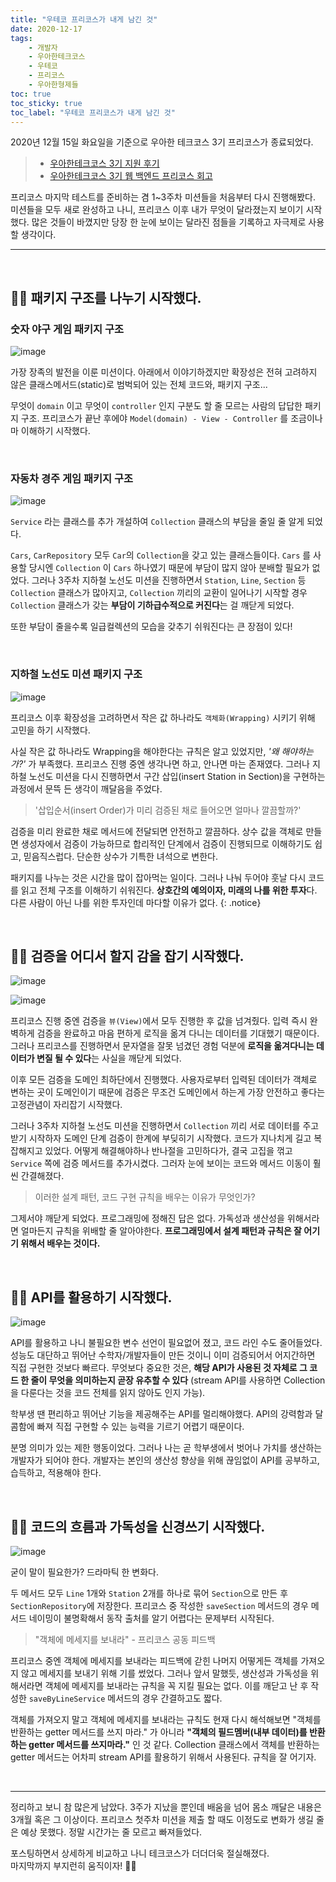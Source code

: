 ```yaml
---
title: "우테코 프리코스가 내게 남긴 것"
date: 2020-12-17
tags:
    - 개발자
    - 우아한테크코스
    - 우테코
    - 프리코스
    - 우아한형제들
toc: true
toc_sticky: true
toc_label: "우테코 프리코스가 내게 남긴 것"
---
```


2020년 12월 15일 화요일을 기준으로 우아한 테크코스 3기 프리코스가 종료되었다.  

> - [우아한테크코스 3기 지원 후기](https://hyeon9mak.github.io/우아한테크코스3기-지원후기/)
> - [우아한테크코스 3기 웹 백엔드 프리코스 회고](https://hyeon9mak.github.io/우아한테크코스-3기-웹-백엔드-프리코스-회고/)

프리코스 마지막 테스트를 준비하는 겸 1~3주차 미션들을 처음부터 다시 진행해봤다. 
미션들을 모두 새로 완성하고 나니, 프리코스 이후 내가 무엇이 달라졌는지 보이기 시작했다. 
많은 것들이 바꼈지만 당장 한 눈에 보이는 달라진 점들을 기록하고 자극제로 사용할 생각이다.

---

<br>

## 👨‍💻 패키지 구조를 나누기 시작했다.
### 숫자 야구 게임 패키지 구조
![image](https://user-images.githubusercontent.com/37354145/102468170-8a9fd480-4094-11eb-9771-a45383a2837a.png)

가장 장족의 발전을 이룬 미션이다. 아래에서 이야기하겠지만 확장성은 전혀 고려하지 않은 
클래스메서드(static)로 범벅되어 있는 전체 코드와, 패키지 구조...  
  
무엇이 `domain` 이고 무엇이 `controller` 인지 구분도 할 줄 모르는 사람의 답답한 패키지 구조. 
프리코스가 끝난 후에야 `Model(domain) - View - Controller` 를 조금이나마 이해하기 시작했다. 

<br>

### 자동차 경주 게임 패키지 구조
![image](https://user-images.githubusercontent.com/37354145/102468231-9c817780-4094-11eb-8ec5-eb7cd7bd0acc.png)

`Service` 라는 클래스를 추가 개설하여 `Collection` 클래스의 부담을 줄일 줄 알게 되었다.  
   
`Cars`, `CarRepository` 모두 `Car`의 `Collection`을 갖고 있는 클래스들이다. `Cars` 를 사용할 당시엔 
`Collection` 이 `Cars` 하나였기 때문에 부담이 많지 않아 분배할 필요가 없었다.
 그러나 3주차 지하철 노선도 미션을 진행하면서 `Station`, `Line`, `Section` 등 
 `Collection` 클래스가 많아지고, `Collection` 끼리의 교환이 일어나기 시작할 경우 
 `Collection` 클래스가 갖는 **부담이 기하급수적으로 커진다**는 걸 깨닫게 되었다.  
  
또한 부담이 줄을수록 일급컬렉션의 모습을 갖추기 쉬워진다는 큰 장점이 있다!

<br>

### 지하철 노선도 미션 패키지 구조

![image](https://user-images.githubusercontent.com/37354145/102468276-a73c0c80-4094-11eb-8344-fa54b537eecf.png)

프리코스 이후 확장성을 고려하면서 작은 값 하나라도 `객체화(Wrapping)` 시키기 위해 고민을 하기 시작했다.  
  
사실 작은 값 하나라도 Wrapping을 해야한다는 규칙은 알고 있었지만, *'왜 해야하는가?'* 가 부족했다. 
프리코스 진행 중엔 생각나면 하고, 안나면 마는 존재였다. 그러나 지하철 노선도 미션을 다시 진행하면서 
구간 삽입(insert Station in Section)을 구현하는 과정에서 문뜩 든 생각이 깨달음을 주었다.

> '삽입순서(insert Order)가 미리 검증된 채로 들어오면 얼마나 깔끔할까?' 

검증을 미리 완료한 채로 메서드에 전달되면 안전하고 깔끔하다. 상수 값을 객체로 만들면 생성자에서 검증이 가능하므로 
합리적인 단계에서 검증이 진행되므로 이해하기도 쉽고, 믿음직스럽다. 단순한 상수가 기특한 녀석으로 변한다.

패키지를 나누는 것은 시간을 많이 잡아먹는 일이다. 그러나 나눠 두어야 훗날 다시 코드를 읽고 전체 구조를 이해하기 쉬워진다. **상호간의 예의이자, 미래의 나를 위한 투자**다. 다른 사람이 아닌 나를 위한 투자인데 마다할 이유가 없다.
{: .notice}

<br>

## 👨‍💻 검증을 어디서 할지 감을 잡기 시작했다.
![image](https://user-images.githubusercontent.com/37354145/102468192-912e4c00-4094-11eb-9362-800cdf83c45f.png)

![image](https://user-images.githubusercontent.com/37354145/102468214-97242d00-4094-11eb-94ab-b7e0c1ab37b7.png)

프리코스 진행 중엔 검증을 `뷰(View)`에서 모두 진행한 후 값을 넘겨줬다. 입력 즉시 완벽하게 검증을 완료하고 
마음 편하게 로직을 옮겨 다니는 데이터를 기대했기 때문이다. 그러나 프리코스를 진행하면서 문자열을 잘못 넘겼던 경험 덕분에
**로직을 옮겨다니는 데이터가 변질 될 수 있다**는 사실을 깨닫게 되었다.  
  
이후 모든 검증을 도메인 최하단에서 진행했다. 사용자로부터 입력된 데이터가 객체로 변하는 곳이 도메인이기 때문에 
검증은 무조건 도메인에서 하는게 가장 안전하고 좋다는 고정관념이 자리잡기 시작했다.  
  
그러나 3주차 지하철 노선도 미션을 진행하면서 `Collection` 끼리 서로 데이터를 주고 받기 시작하자 
도메인 단계 검증이 한계에 부딪히기 시작했다. 코드가 지나치게 길고 복잡해지고 있었다. 어떻게 해결해야하나 반나절을 고민하다가, 
결국 고집을 꺾고 `Service` 쪽에 검증 메서드를 추가시켰다. 그러자 눈에 보이는 코드와 메서드 이동이 훨씬 간결해졌다. 
  
> 이러한 설계 패턴, 코드 구현 규칙을 배우는 이유가 무엇인가?

그제서야 깨닫게 되었다. 프로그래밍에 정해진 답은 없다. 가독성과 생산성을 위해서라면 얼마든지 규칙을 위배할 줄 알아야한다. 
**프로그래밍에서 설계 패턴과 규칙은 잘 어기기 위해서 배우는 것이다.**

<br>

## 👨‍💻 API를 활용하기 시작했다.
![image](https://user-images.githubusercontent.com/37354145/102468250-a1dec200-4094-11eb-8f23-8a86047df3b2.png)
  
API를 활용하고 나니 불필요한 변수 선언이 필요없어 졌고, 코드 라인 수도 줄어들었다. 
성능도 대단하고 뛰어난 수학자/개발자들이 만든 것이니 이미 검증되어서 어지간하면 직접 구현한 것보다 빠르다. 
무엇보다 중요한 것은, **해당 API가 사용된 것 자체로 그 코드 한 줄이 무엇을 의미하는지 곧장 유추할 수 있다**
(stream API를 사용하면 Collection을 다룬다는 것을 코드 전체를 읽지 않아도 인지 가능).

학부생 땐 편리하고 뛰어난 기능을 제공해주는 API를 멀리해야했다. 
API의 강력함과 달콤함에 빠져 직접 구현할 수 있는 능력을 기르기 어렵기 때문이다. 
  
분명 의미가 있는 제한 행동이었다. 그러나 나는 곧 학부생에서 벗어나 가치를 생산하는 개발자가 되어야 한다. 개발자는 본인의 생산성 향상을 위해 
끊임없이 API를 공부하고, 습득하고, 적용해야 한다.

<br>

## 👨‍💻 코드의 흐름과 가독성을 신경쓰기 시작했다.
![image](https://user-images.githubusercontent.com/37354145/102478268-bfb22400-40a0-11eb-9f93-2a091442a726.png)

굳이 말이 필요한가? 드라마틱 한 변화다.

두 메서드 모두 `Line` 1개와 `Station` 2개를 하나로 묶어 `Section`으로 만든 후 `SectionRepository`에 저장한다. 
프리코스 중 작성한 `saveSection` 메서드의 경우 메서드 네이밍이 불명확해서 동작 출처를 알기 어렵다는 문제부터 시작된다. 

> "객체에 메세지를 보내라" - 프리코스 공동 피드백

프리코스 중엔 객체에 메세지를 보내라는 피드백에 갇힌 나머지 어떻게든 객체를 가져오지 않고 메세지를 보내기 위해 기를 썼었다. 
그러나 앞서 말했듯, 생산성과 가독성을 위해서라면 객체에 메세지를 보내라는 규칙을 꼭 지킬 필요는 없다. 이를 깨닫고 난 후 작성한 
`saveByLineService` 메서드의 경우 간결하고도 짧다.  
  
객체를 가져오지 말고 객체에 메세지를 보내라는 규칙도 현재 다시 해석해보면 "객체를 반환하는 getter 메서드를 쓰지 마라." 가 아니라 
**"객체의 필드멤버(내부 데이터)를 반환하는 getter 메서드를 쓰지마라."** 인 것 같다. 
Collection 클래스에서 객체를 반환하는 getter 메서드는 어차피 stream API를 활용하기 위해서 사용된다. 
규칙을 잘 어기자.

<br>

---

정리하고 보니 참 많은게 남았다. 3주가 지났을 뿐인데 배움을 넘어 몸소 깨달은 내용은 3개월 혹은 그 이상이다. 
프리코스 첫주차 미션을 제출 할 때도 이정도로 변화가 생길 줄은 예상 못했다. 정말 시간가는 줄 모르고 빠져들었다.  
  
포스팅하면서 상세하게 비교하고 나니 테크코스가 더더더욱 절실해졌다.  
마지막까지 부지런히 움직이자! 🏃‍♂️

<br>